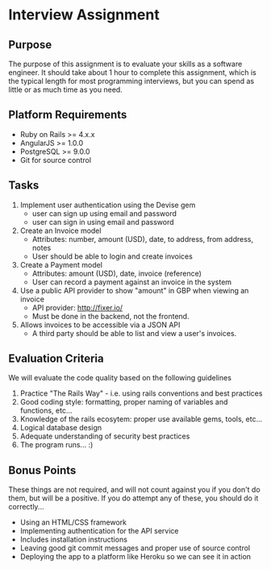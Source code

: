 # Interview Assignment

## Purpose
The purpose of this assignment is to evaluate your skills as a software engineer. It should take about 1 hour to complete this assignment, which is the typical length for most programming interviews, but you can spend as little or as much time as you need.

## Platform Requirements
- Ruby on Rails >= 4.x.x
- AngularJS >= 1.0.0
- PostgreSQL >= 9.0.0
- Git for source control

## Tasks
1. Implement user authentication using the Devise gem
    - user can sign up using email and password
    - user can sign in using email and password
2. Create an Invoice model
    - Attributes: number, amount (USD), date, to address, from address, notes
    - User should be able to login and create invoices
3. Create a Payment model
    - Attributes: amount (USD), date, invoice (reference)
    - User can record a payment against an invoice in the system
4. Use a public API provider to show "amount" in GBP when viewing an invoice
    - API provider: http://fixer.io/
    - Must be done in the backend, not the frontend.
5. Allows invoices to be accessible via a JSON API
    - A third party should be able to list and view a user's invoices.

## Evaluation Criteria
We will evaluate the code quality based on the following guidelines

1. Practice "The Rails Way" - i.e. using rails conventions and best practices
2. Good coding style: formatting, proper naming of variables and functions, etc...
3. Knowledge of the rails ecosytem: proper use available gems, tools, etc...
4. Logical database design
5. Adequate understanding of security best practices
6. The program runs... :)

## Bonus Points
These things are not required, and will not count against you if you don't do them, but will be a positive. If you do attempt any of these, you should do it correctly...

- Using an HTML/CSS framework
- Implementing authentication for the API service
- Includes installation instructions
- Leaving good git commit messages and proper use of source control
- Deploying the app to a platform like Heroku so we can see it in action